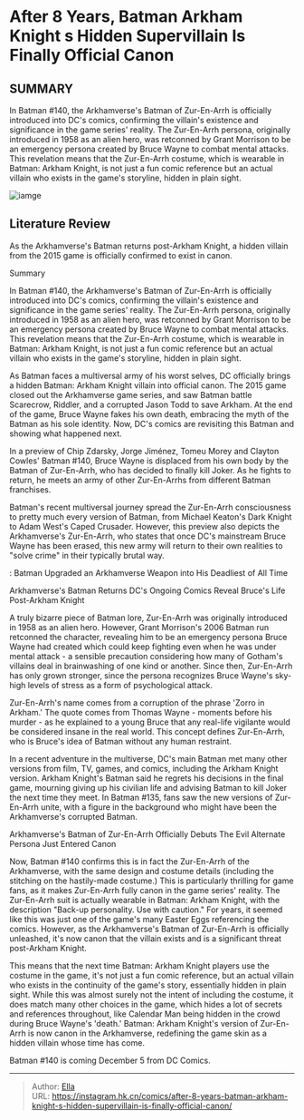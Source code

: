 # After 8 Years, Batman Arkham Knight s Hidden Supervillain Is Finally Official Canon


## SUMMARY 



  In Batman #140, the Arkhamverse&#39;s Batman of Zur-En-Arrh is officially introduced into DC&#39;s comics, confirming the villain&#39;s existence and significance in the game series&#39; reality.   The Zur-En-Arrh persona, originally introduced in 1958 as an alien hero, was retconned by Grant Morrison to be an emergency persona created by Bruce Wayne to combat mental attacks.   This revelation means that the Zur-En-Arrh costume, which is wearable in Batman: Arkham Knight, is not just a fun comic reference but an actual villain who exists in the game&#39;s storyline, hidden in plain sight.  

![iamge]()

## Literature Review

As the Arkhamverse&#39;s Batman returns post-Arkham Knight, a hidden villain from the 2015 game is officially confirmed to exist in canon.


Summary

  In Batman #140, the Arkhamverse&#39;s Batman of Zur-En-Arrh is officially introduced into DC&#39;s comics, confirming the villain&#39;s existence and significance in the game series&#39; reality.   The Zur-En-Arrh persona, originally introduced in 1958 as an alien hero, was retconned by Grant Morrison to be an emergency persona created by Bruce Wayne to combat mental attacks.   This revelation means that the Zur-En-Arrh costume, which is wearable in Batman: Arkham Knight, is not just a fun comic reference but an actual villain who exists in the game&#39;s storyline, hidden in plain sight.  





As Batman faces a multiversal army of his worst selves, DC officially brings a hidden Batman: Arkham Knight villain into official canon. The 2015 game closed out the Arkhamverse game series, and saw Batman battle Scarecrow, Riddler, and a corrupted Jason Todd to save Arkham. At the end of the game, Bruce Wayne fakes his own death, embracing the myth of the Batman as his sole identity. Now, DC&#39;s comics are revisiting this Batman and showing what happened next.




In a preview of Chip Zdarsky, Jorge Jiménez, Tomeu Morey and Clayton Cowles&#39; Batman #140, Bruce Wayne is displaced from his own body by the Batman of Zur-En-Arrh, who has decided to finally kill Joker. As he fights to return, he meets an army of other Zur-En-Arrhs from different Batman franchises.

         

Batman&#39;s recent multiversal journey spread the Zur-En-Arrh consciousness to pretty much every version of Batman, from Michael Keaton&#39;s Dark Knight to Adam West&#39;s Caped Crusader. However, this preview also depicts the Arkhamverse&#39;s Zur-En-Arrh, who states that once DC&#39;s mainstream Bruce Wayne has been erased, this new army will return to their own realities to &#34;solve crime&#34; in their typically brutal way.

 : Batman Upgraded an Arkhamverse Weapon into His Deadliest of All Time





 Arkhamverse&#39;s Batman Returns 
DC&#39;s Ongoing Comics Reveal Bruce&#39;s Life Post-Arkham Knight
         

A truly bizarre piece of Batman lore, Zur-En-Arrh was originally introduced in 1958 as an alien hero. However, Grant Morrison&#39;s 2006 Batman run retconned the character, revealing him to be an emergency persona Bruce Wayne had created which could keep fighting even when he was under mental attack - a sensible precaution considering how many of Gotham&#39;s villains deal in brainwashing of one kind or another. Since then, Zur-En-Arrh has only grown stronger, since the persona recognizes Bruce Wayne&#39;s sky-high levels of stress as a form of psychological attack.



Zur-En-Arrh&#39;s name comes from a corruption of the phrase &#39;Zorro in Arkham.&#39; The quote comes from Thomas Wayne - moments before his murder - as he explained to a young Bruce that any real-life vigilante would be considered insane in the real world. This concept defines Zur-En-Arrh, who is Bruce&#39;s idea of Batman without any human restraint.







In a recent adventure in the multiverse, DC&#39;s main Batman met many other versions from film, TV, games, and comics, including the Arkham Knight version. Arkham Knight&#39;s Batman said he regrets his decisions in the final game, mourning giving up his civilian life and advising Batman to kill Joker the next time they meet. In Batman #135, fans saw the new versions of Zur-En-Arrh unite, with a figure in the background who might have been the Arkhamverse&#39;s corrupted Batman.



 Arkhamverse&#39;s Batman of Zur-En-Arrh Officially Debuts 
The Evil Alternate Persona Just Entered Canon
          

Now, Batman #140 confirms this is in fact the Zur-En-Arrh of the Arkhamverse, with the same design and costume details (including the stitching on the hastily-made costume.) This is particularly thrilling for game fans, as it makes Zur-En-Arrh fully canon in the game series&#39; reality. The Zur-En-Arrh suit is actually wearable in Batman: Arkham Knight, with the description &#34;Back-up personality. Use with caution.&#34; For years, it seemed like this was just one of the game&#39;s many Easter Eggs referencing the comics. However, as the Arkhamverse&#39;s Batman of Zur-En-Arrh is officially unleashed, it&#39;s now canon that the villain exists and is a significant threat post-Arkham Knight.




This means that the next time Batman: Arkham Knight players use the costume in the game, it&#39;s not just a fun comic reference, but an actual villain who exists in the continuity of the game&#39;s story, essentially hidden in plain sight. While this was almost surely not the intent of including the costume, it does match many other choices in the game, which hides a lot of secrets and references throughout, like Calendar Man being hidden in the crowd during Bruce Wayne&#39;s &#39;death.&#39; Batman: Arkham Knight&#39;s version of Zur-En-Arrh is now canon in the Arkhamverse, redefining the game skin as a hidden villain whose time has come.

Batman #140 is coming December 5 from DC Comics.



---

> Author: [Ella](https://instagram.hk.cn/)  
> URL: https://instagram.hk.cn/comics/after-8-years-batman-arkham-knight-s-hidden-supervillain-is-finally-official-canon/  

